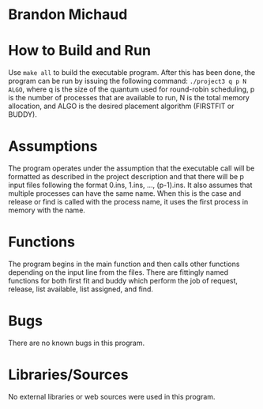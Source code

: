 # Brandon Michaud

# How to Build and Run
Use `make all` to build the executable program. After this has been done, the program can be run by issuing the following command: `./project3 q p N ALGO`, where q is the size of the quantum used for round-robin scheduling, p is the number of processes that are available to run, N is the total memory allocation, and ALGO is the desired placement algorithm (FIRSTFIT or BUDDY).

# Assumptions
The program operates under the assumption that the executable call will be formatted as described in the project description and that there will be p input files following the format 0.ins, 1.ins, ..., (p-1).ins. It also assumes that multiple processes can have the same name. When this is the case and release or find is called with the process name, it uses the first process in memory with the name.

# Functions
The program begins in the main function and then calls other functions depending on the input line from the files. There are fittingly named functions for both first fit and buddy which perform the job of request, release, list available, list assigned, and find. 

# Bugs
There are no known bugs in this program.

# Libraries/Sources
No external libraries or web sources were used in this program.
